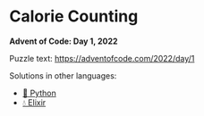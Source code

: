# Calorie Counting

**Advent of Code: Day 1, 2022**

Puzzle text: <https://adventofcode.com/2022/day/1>

Solutions in other languages:

- [🐍 Python](../../../../python/2022/01_calorie_counting/README.md)
- [💧 Elixir](../../../../elixir/lib/2022/01_calorie_counting/README.md)
